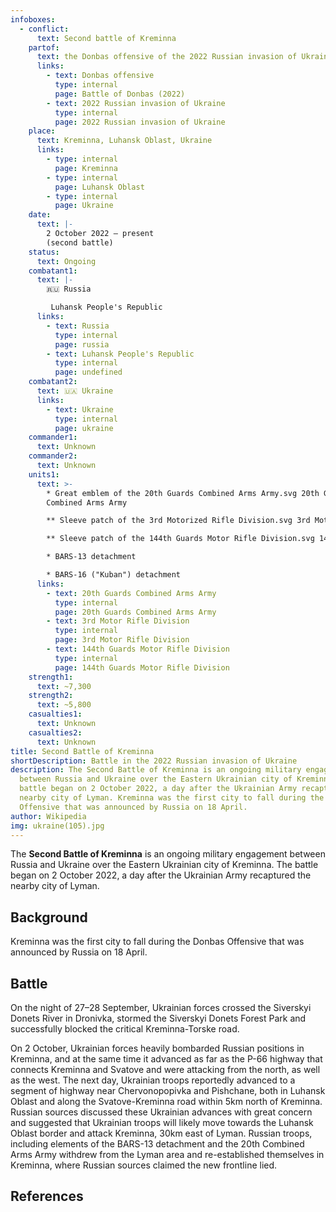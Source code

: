 ```yaml
---
infoboxes:
  - conflict:
      text: Second battle of Kreminna
    partof:
      text: the Donbas offensive of the 2022 Russian invasion of Ukraine
      links:
        - text: Donbas offensive
          type: internal
          page: Battle of Donbas (2022)
        - text: 2022 Russian invasion of Ukraine
          type: internal
          page: 2022 Russian invasion of Ukraine
    place:
      text: Kreminna, Luhansk Oblast, Ukraine
      links:
        - type: internal
          page: Kreminna
        - type: internal
          page: Luhansk Oblast
        - type: internal
          page: Ukraine
    date:
      text: |-
        2 October 2022 – present 
        (second battle)
    status:
      text: Ongoing
    combatant1:
      text: |-
        🇷🇺 Russia

         Luhansk People's Republic
      links:
        - text: Russia
          type: internal
          page: russia
        - text: Luhansk People's Republic
          type: internal
          page: undefined
    combatant2:
      text: 🇺🇦 Ukraine
      links:
        - text: Ukraine
          type: internal
          page: ukraine
    commander1:
      text: Unknown
    commander2:
      text: Unknown
    units1:
      text: >-
        * Great emblem of the 20th Guards Combined Arms Army.svg 20th Guards
        Combined Arms Army

        ** Sleeve patch of the 3rd Motorized Rifle Division.svg 3rd Motor Rifle Division 

        ** Sleeve patch of the 144th Guards Motor Rifle Division.svg 144th Guards Motor Rifle Division 

        * BARS-13 detachment 

        * BARS-16 ("Kuban") detachment
      links:
        - text: 20th Guards Combined Arms Army
          type: internal
          page: 20th Guards Combined Arms Army
        - text: 3rd Motor Rifle Division
          type: internal
          page: 3rd Motor Rifle Division
        - text: 144th Guards Motor Rifle Division
          type: internal
          page: 144th Guards Motor Rifle Division
    strength1:
      text: ~7,300
    strength2:
      text: ~5,800
    casualties1:
      text: Unknown
    casualties2:
      text: Unknown
title: Second Battle of Kreminna
shortDescription: Battle in the 2022 Russian invasion of Ukraine
description: The Second Battle of Kreminna is an ongoing military engagement
  between Russia and Ukraine over the Eastern Ukrainian city of Kreminna. The
  battle began on 2 October 2022, a day after the Ukrainian Army recaptured the
  nearby city of Lyman. Kreminna was the first city to fall during the Donbas
  Offensive that was announced by Russia on 18 April.
author: Wikipedia
img: ukraine(105).jpg
---
```

        
The **Second Battle of Kreminna** is an ongoing military engagement between Russia and Ukraine over the Eastern Ukrainian city of Kreminna. The battle began on 2 October 2022, a day after the Ukrainian Army recaptured the nearby city of Lyman.

## Background
Kreminna was the first city to fall during the Donbas Offensive that was announced by Russia on 18 April.

## Battle
On the night of 27–28 September, Ukrainian forces crossed the Siverskyi Donets River in Dronivka, stormed the Siverskyi Donets Forest Park and successfully blocked the critical Kreminna-Torske road.

On 2 October, Ukrainian forces heavily bombarded Russian positions in Kreminna, and at the same time it advanced as far as the P-66 highway that connects Kreminna and Svatove and were attacking from the north, as well as the west. The next day, Ukrainian troops reportedly advanced to a segment of highway near Chervonopopivka and Pishchane, both in Luhansk Oblast and along the Svatove-Kreminna road within 5km north of Kreminna. Russian sources discussed these Ukrainian advances with great concern and suggested that Ukrainian troops will likely move towards the Luhansk Oblast border and attack Kreminna, 30km east of Lyman. Russian troops, including elements of the BARS-13 detachment and the 20th Combined Arms Army withdrew from the Lyman area and re-established themselves in Kreminna, where Russian sources claimed the new frontline lied.

## References
